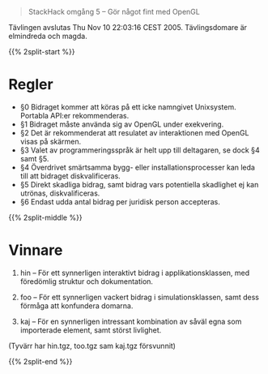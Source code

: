 <!-- 
.. title: StackHack - OpenGL
.. slug: opengl
.. description:
-->

> StackHack omgång 5 – Gör något fint med OpenGL

Tävlingen avslutas Thu Nov 10 22:03:16 CEST 2005.
Tävlingsdomare är elmindreda och magda.

{{% 2split-start %}}

# Regler

* §0 Bidraget kommer att köras på ett icke namngivet Unixsystem. Portabla API:er rekommenderas.
* §1 Bidraget måste använda sig av OpenGL under exekvering.
* §2 Det är rekommenderat att resulatet av interaktionen med OpenGL visas på skärmen.
* §3 Valet av programmeringsspråk är helt upp till deltagaren, se dock §4 samt §5.
* §4 Överdrivet smärtsamma bygg- eller installationsprocesser kan leda till att bidraget diskvalificeras.
* §5 Direkt skadliga bidrag, samt bidrag vars potentiella skadlighet ej kan utrönas, diskvalificeras.
* §6 Endast udda antal bidrag per juridisk person accepteras.

{{% 2split-middle %}}

# Vinnare

1. hin – För ett synnerligen interaktivt bidrag i applikationsklassen, med föredömlig struktur och dokumentation.

2. foo – För ett synnerligen vackert bidrag i simulationsklassen, samt dess förmåga att konfundera domarna.

3. kaj – För en synnerligen intressant kombination av såväl egna som importerade element, samt störst livlighet.

(Tyvärr har hin.tgz, too.tgz sam kaj.tgz försvunnit)

{{% 2split-end %}}

